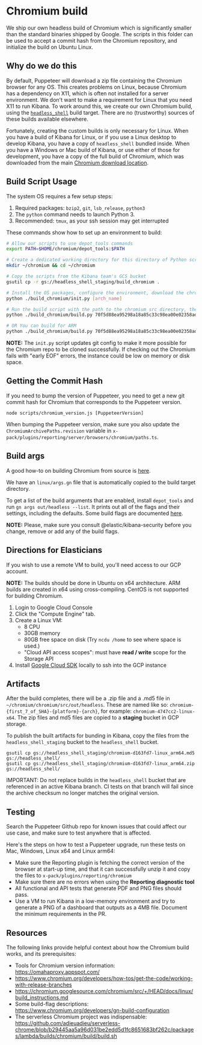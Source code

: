 # Chromium build

We ship our own headless build of Chromium which is significantly smaller than
the standard binaries shipped by Google. The scripts in this folder can be used
to accept a commit hash from the Chromium repository, and initialize the build
on Ubuntu Linux.

## Why do we do this

By default, Puppeteer will download a zip file containing the Chromium browser for any
OS. This creates problems on Linux, because Chromium has a dependency on X11, which
is often not installed for a server environment. We don't want to make a requirement
for Linux that you need X11 to run Kibana. To work around this, we create our own Chromium
build, using the
[`headless_shell`](https://chromium.googlesource.com/chromium/src/+/5cf4b8b13ed518472038170f8de9db2f6c258fe4/headless)
build target. There are no (trustworthy) sources of these builds available elsewhere.

Fortunately, creating the custom builds is only necessary for Linux. When you have a build
of Kibana for Linux, or if you use a Linux desktop to develop Kibana, you have a copy of
`headless_shell` bundled inside. When you have a Windows or Mac build of Kibana, or use
either of those for development, you have a copy of the full build of Chromium, which
was downloaded from the main [Chromium download
location](https://commondatastorage.googleapis.com/chromium-browser-snapshots/index.html).

## Build Script Usage

The system OS requires a few setup steps:
1. Required packages: `bzip2`, `git`, `lsb_release`, `python3`
2. The `python` command needs to launch Python 3.
3. Recommended: `tmux`, as your ssh session may get interrupted

These commands show how to set up an environment to build:
```sh
# Allow our scripts to use depot_tools commands
export PATH=$HOME/chromium/depot_tools:$PATH

# Create a dedicated working directory for this directory of Python scripts.
mkdir ~/chromium && cd ~/chromium

# Copy the scripts from the Kibana team's GCS bucket
gsutil cp -r gs://headless_shell_staging/build_chromium .

# Install the OS packages, configure the environment, download the chromium source (25GB)
python ./build_chromium/init.py [arch_name]

# Run the build script with the path to the chromium src directory, the git commit hash
python ./build_chromium/build.py 70f5d88ea95298a18a85c33c98ea00e02358ad75 x64

# OR You can build for ARM
python ./build_chromium/build.py 70f5d88ea95298a18a85c33c98ea00e02358ad75 arm64
```

**NOTE:** The `init.py` script updates git config to make it more possible for
the Chromium repo to be cloned successfully. If checking out the Chromium fails
with "early EOF" errors, the instance could be low on memory or disk space.

## Getting the Commit Hash

If you need to bump the version of Puppeteer, you need to get a new git commit hash for Chromium that corresponds to the Puppeteer version.
```
node scripts/chromium_version.js [PuppeteerVersion]
```

When bumping the Puppeteer version, make sure you also update the `ChromiumArchivePaths.revision` variable in
`x-pack/plugins/reporting/server/browsers/chromium/paths.ts`.

## Build args

A good how-to on building Chromium from source is
[here](https://chromium.googlesource.com/chromium/src/+/master/docs/get_the_code.md).

We have an `linux/args.gn` file that is automatically copied to the build target directory.

To get a list of the build arguments that are enabled, install `depot_tools` and run
`gn args out/headless --list`. It prints out all of the flags and their
settings, including the defaults. Some build flags are documented
[here](https://www.chromium.org/developers/gn-build-configuration).

**NOTE:** Please, make sure you consult @elastic/kibana-security before you change, remove or add any of the build flags.

## Directions for Elasticians

If you wish to use a remote VM to build, you'll need access to our GCP account.

**NOTE:** The builds should be done in Ubuntu on x64 architecture. ARM builds
are created in x64 using cross-compiling. CentOS is not supported for building Chromium.

1. Login to Google Cloud Console
2. Click the "Compute Engine" tab.
3. Create a Linux VM:
   - 8 CPU
   - 30GB memory
   - 80GB free space on disk (Try `ncdu /home` to see where space is used.)
   - "Cloud API access scopes": must have **read / write** scope for the Storage API
4. Install [Google Cloud SDK](https://cloud.google.com/sdk) locally to ssh into the GCP instance

## Artifacts

After the build completes, there will be a .zip file and a .md5 file in `~/chromium/chromium/src/out/headless`. These are named like so: `chromium-{first_7_of_SHA}-{platform}-{arch}`, for example: `chromium-4747cc2-linux-x64`.
The zip files and md5 files are copied to a **staging** bucket in GCP storage.

To publish the built artifacts for bunding in Kibana, copy the files from the `headless_shell_staging` bucket to the `headless_shell` bucket.
```
gsutil cp gs://headless_shell_staging/chromium-d163fd7-linux_arm64.md5 gs://headless_shell/
gsutil cp gs://headless_shell_staging/chromium-d163fd7-linux_arm64.zip gs://headless_shell/
```

IMPORTANT: Do not replace builds in the `headless_shell` bucket that are referenced in an active Kibana branch. CI tests on that branch will fail since the archive checksum no longer matches the original version.

## Testing
Search the Puppeteer Github repo for known issues that could affect our use case, and make sure to test anywhere that is affected.

Here's the steps on how to test a Puppeteer upgrade, run these tests on Mac, Windows, Linux x64 and Linux arm64:

- Make sure the Reporting plugin is fetching the correct version of the browser
  at start-up time, and that it can successfully unzip it and copy the files to
  `x-pack/plugins/reporting/chromium`
- Make sure there are no errors when using the **Reporting diagnostic tool**
- All functional and API tests that generate PDF and PNG files should pass.
- Use a VM to run Kibana in a low-memory environment and try to generate a PNG of a dashboard that outputs as a 4MB file. Document the minimum requirements in the PR.

## Resources

The following links provide helpful context about how the Chromium build works, and its prerequisites:

- Tools for Chromium version information: https://omahaproxy.appspot.com/
- https://www.chromium.org/developers/how-tos/get-the-code/working-with-release-branches
- https://chromium.googlesource.com/chromium/src/+/HEAD/docs/linux/build_instructions.md
- Some build-flag descriptions: https://www.chromium.org/developers/gn-build-configuration
- The serverless Chromium project was indispensable: https://github.com/adieuadieu/serverless-chrome/blob/b29445aa5a96d031be2edd5d1fc8651683bf262c/packages/lambda/builds/chromium/build/build.sh

